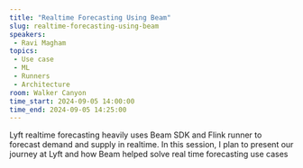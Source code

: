 ```yaml
---
title: "Realtime Forecasting Using Beam"
slug: realtime-forecasting-using-beam
speakers:
 - Ravi Magham
topics:
 - Use case
 - ML
 - Runners
 - Architecture
room: Walker Canyon
time_start: 2024-09-05 14:00:00
time_end: 2024-09-05 14:25:00
---
```


Lyft realtime forecasting heavily uses Beam SDK and Flink runner to forecast demand and supply in realtime. In this session, I plan to present our journey at Lyft and how Beam helped solve real time forecasting use cases